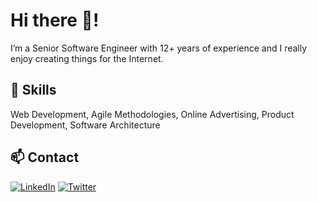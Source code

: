# Hi there 👋!

I’m a Senior Software Engineer with 12+ years of experience and I really enjoy creating things for the Internet.

## 🧰 Skills

Web Development, Agile Methodologies, Online Advertising, Product Development, Software Architecture

## 📫 Contact

[![LinkedIn](https://img.shields.io/badge/LinkedIn-%230077B5.svg?logo=linkedin&logoColor=white&style=for-the-badge)](https://www.linkedin.com/in/emaraschio/) [![Twitter](https://img.shields.io/twitter/follow/emaraschio?color=%231DA1F2&label=Follow%20me&logo=Twitter&style=for-the-badge)](https://twitter.com/emaraschio)
